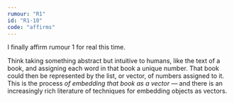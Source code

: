 ```yaml
---
rumour: "R1"
id: "R1-10"
code: "affirms"
---
```


I finally affirm rumour 1 for real this time.

Think taking something abstract but intuitive to humans, like the text of a book, and assigning each word in that book a unique number. That book could then be represented by the list, or vector, of numbers assigned to it. This is the process *of embedding that book as a vector —* and there is an increasingly rich literature of techniques for embedding objects as vectors.